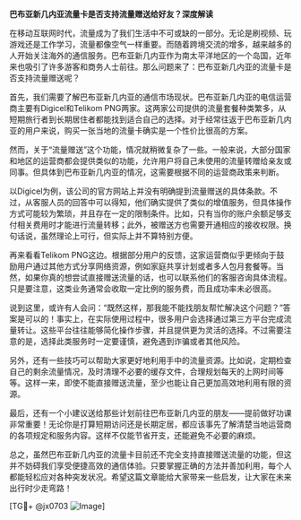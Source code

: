 **巴布亚新几内亚流量卡是否支持流量赠送给好友？深度解读**

在移动互联网时代，流量成为了我们生活中不可或缺的一部分。无论是刷视频、玩游戏还是工作学习，流量都像空气一样重要。而随着跨境交流的增多，越来越多的人开始关注海外的通信服务。巴布亚新几内亚作为南太平洋地区的一个岛国，近年来也吸引了许多游客和商务人士前往。那么问题来了：巴布亚新几内亚的流量卡是否支持流量赠送呢？

首先，我们需要了解巴布亚新几内亚的通信市场现状。巴布亚新几内亚的电信运营商主要有Digicel和Telikom PNG两家。这两家公司提供的流量套餐种类繁多，从短期旅行者到长期居住者都能找到适合自己的选择。对于经常往返于巴布亚新几内亚的用户来说，购买一张当地的流量卡确实是一个性价比很高的方案。

然而，关于“流量赠送”这个功能，情况就稍微复杂了一些。一般来说，大部分国家和地区的运营商都会提供类似的功能，允许用户将自己未使用的流量转赠给亲友或同事。但具体到巴布亚新几内亚的情况，这需要根据不同的运营商政策来判断。

以Digicel为例，该公司的官方网站上并没有明确提到流量赠送的具体条款。不过，从客服人员的回答中可以得知，他们确实提供了类似的增值服务，但具体操作方式可能较为繁琐，并且存在一定的限制条件。比如，只有当你的账户余额足够支付相关费用时才能进行流量转移；此外，被赠送方也需要开通相应的接收权限。换句话说，虽然理论上可行，但实际上并不算特别方便。

再来看看Telikom PNG这边。根据部分用户的反馈，这家运营商似乎更倾向于鼓励用户通过其他方式分享网络资源，例如家庭共享计划或者多人包月套餐等。当然，如果你真的想尝试直接赠送流量的话，也可以联系他们的客服咨询具体流程。只是要注意，这类业务通常会收取一定比例的服务费，而且成功率未必很高。

说到这里，或许有人会问：“既然这样，那我能不能找朋友帮忙解决这个问题？”答案是可以的！事实上，在实际使用过程中，很多用户会选择通过第三方平台完成流量转让。这些平台往往能够简化操作步骤，并且提供更为灵活的选择。不过需要注意的是，选择此类服务时一定要谨慎，避免遇到诈骗或者其他风险。

另外，还有一些技巧可以帮助大家更好地利用手中的流量资源。比如说，定期检查自己的剩余流量情况，及时清理不必要的缓存文件，合理规划每天的上网时间等等。这样一来，即使不能直接赠送流量，至少也能让自己更加高效地利用有限的资源。

最后，还有一个小建议送给那些计划前往巴布亚新几内亚的朋友——提前做好功课非常重要！无论你是打算短期访问还是长期定居，都应该事先了解清楚当地运营商的各项规定和服务内容。这样不仅能节省开支，还能避免不必要的麻烦。

总之，虽然巴布亚新几内亚的流量卡目前还不完全支持直接赠送流量的功能，但这并不妨碍我们享受便捷高效的通信体验。只要掌握正确的方法并善加利用，每个人都能轻松应对各种突发状况。希望这篇文章能给大家带来一些启发，让大家在未来出行时少走弯路！

[TG💪+ @jx0703 ![Image](https://github.com/user-attachments/assets/dbca1d08-cadb-493c-b0ec-ad6f7a83f270)]